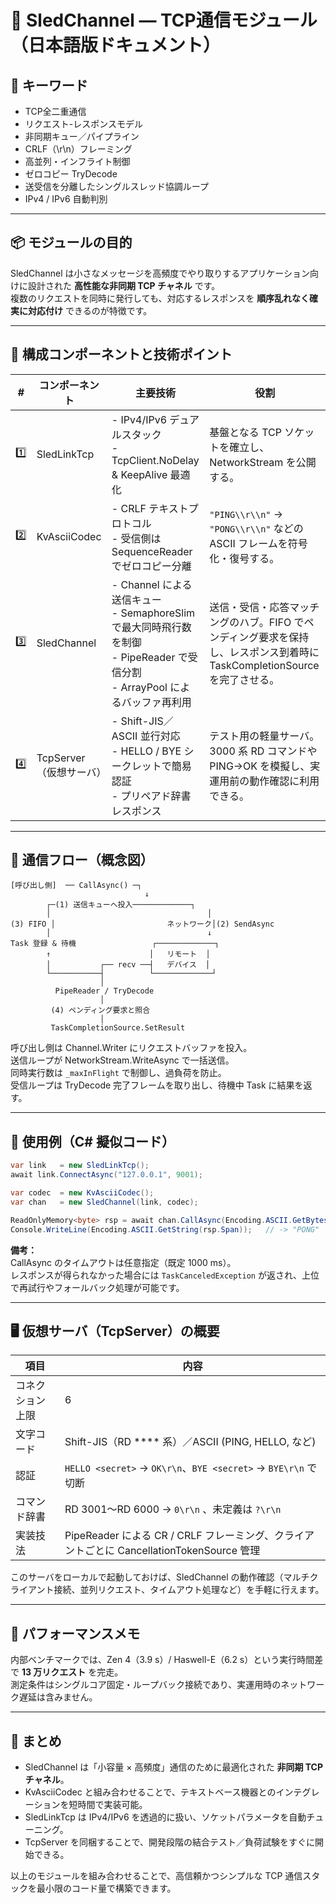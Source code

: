 # 🧩 SledChannel — TCP通信モジュール（日本語版ドキュメント）

## 📝 キーワード

- TCP全二重通信  
- リクエスト-レスポンスモデル  
- 非同期キュー／パイプライン  
- CRLF（\r\n）フレーミング  
- 高並列・インフライト制御  
- ゼロコピー TryDecode  
- 送受信を分離したシングルスレッド協調ループ  
- IPv4 / IPv6 自動判別  

---

## 📦 モジュールの目的

SledChannel は小さなメッセージを高頻度でやり取りするアプリケーション向けに設計された **高性能な非同期 TCP チャネル** です。  
複数のリクエストを同時に発行しても、対応するレスポンスを **順序乱れなく確実に対応付け** できるのが特徴です。

---

## 📐 構成コンポーネントと技術ポイント

| # | コンポーネント | 主要技術 | 役割 |
|--|----------------|----------|------|
| 1️⃣ | SledLinkTcp | - IPv4/IPv6 デュアルスタック<br>- TcpClient.NoDelay & KeepAlive 最適化 | 基盤となる TCP ソケットを確立し、NetworkStream を公開する。 |
| 2️⃣ | KvAsciiCodec | - CRLF テキストプロトコル<br>- 受信側は SequenceReader でゼロコピー分離 | `"PING\\r\\n"` → `"PONG\\r\\n"` などの ASCII フレームを符号化・復号する。 |
| 3️⃣ | SledChannel | - Channel<T> による送信キュー<br>- SemaphoreSlim で最大同時飛行数を制御<br>- PipeReader で受信分割<br>- ArrayPool<byte> によるバッファ再利用 | 送信・受信・応答マッチングのハブ。FIFO でペンディング要求を保持し、レスポンス到着時に TaskCompletionSource を完了させる。 |
| 4️⃣ | TcpServer（仮想サーバ） | - Shift-JIS／ASCII 並行対応<br>- HELLO / BYE シークレットで簡易認証<br>- プリペアド辞書レスポンス | テスト用の軽量サーバ。3000 系 RD コマンドや PING→OK を模擬し、実運用前の動作確認に利用できる。 |

---

## 🔁 通信フロー（概念図）

```
[呼び出し側]  ── CallAsync() ─┐
                              ↓
        ┌─(1) 送信キューへ投入─────────────┐
        │                                   │
(3) FIFO │                         ネットワーク│(2) SendAsync
        │                                   ↓
Task 登録 & 待機                 ┌─────────────┐
        ↑                      │   リモート  │
        │           ┌── recv ──┤   デバイス  │
        └───────────┤          └─────────────┘
                    │
          PipeReader / TryDecode
                    │
         (4) ペンディング要求と照合
                    │
         TaskCompletionSource.SetResult
```

呼び出し側は Channel.Writer にリクエストバッファを投入。  
送信ループが NetworkStream.WriteAsync で一括送信。  
同時実行数は `_maxInFlight` で制御し、過負荷を防止。  
受信ループは TryDecode 完了フレームを取り出し、待機中 Task に結果を返す。

---

## 🔧 使用例（C# 擬似コード）

```csharp
var link   = new SledLinkTcp();
await link.ConnectAsync("127.0.0.1", 9001);

var codec  = new KvAsciiCodec();
var chan   = new SledChannel(link, codec);

ReadOnlyMemory<byte> rsp = await chan.CallAsync(Encoding.ASCII.GetBytes("PING"));
Console.WriteLine(Encoding.ASCII.GetString(rsp.Span));   // -> "PONG"
```

**備考：**  
CallAsync のタイムアウトは任意指定（既定 1000 ms）。  
レスポンスが得られなかった場合には `TaskCanceledException` が返され、上位で再試行やフォールバック処理が可能です。

---

## 🖥️ 仮想サーバ（TcpServer）の概要

| 項目 | 内容 |
|------|------|
| コネクション上限 | 6 |
| 文字コード | Shift-JIS（RD **** 系）／ASCII (PING, HELLO, など) |
| 認証 | `HELLO <secret>` → `OK\r\n`、`BYE <secret>` → `BYE\r\n` で切断 |
| コマンド辞書 | RD 3001～RD 6000 → `0\r\n` 、未定義は `?\r\n` |
| 実装技法 | PipeReader による CR / CRLF フレーミング、クライアントごとに CancellationTokenSource 管理 |

このサーバをローカルで起動しておけば、SledChannel の動作確認（マルチクライアント接続、並列リクエスト、タイムアウト処理など）を手軽に行えます。

---

## 🚀 パフォーマンスメモ

内部ベンチマークでは、Zen 4（3.9 s）/ Haswell-E（6.2 s）という実行時間差で **13 万リクエスト** を完走。  
測定条件はシングルコア固定・ループバック接続であり、実運用時のネットワーク遅延は含みません。

---

## 🧠 まとめ

- SledChannel は「小容量 × 高頻度」通信のために最適化された **非同期 TCP チャネル**。
- KvAsciiCodec と組み合わせることで、テキストベース機器とのインテグレーションを短時間で実装可能。
- SledLinkTcp は IPv4/IPv6 を透過的に扱い、ソケットパラメータを自動チューニング。
- TcpServer を同梱することで、開発段階の結合テスト／負荷試験をすぐに開始できる。

以上のモジュールを組み合わせることで、高信頼かつシンプルな TCP 通信スタックを最小限のコード量で構築できます。
